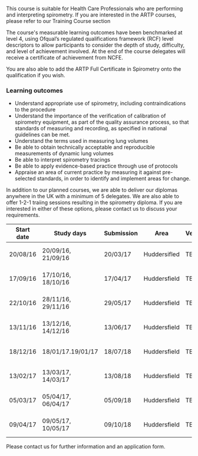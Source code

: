 This course is suitable for Health Care Professionals who are performing and interpreting spirometry. If you are interested in the ARTP courses, please refer to our Training Course section

The course's measurable learning outcomes have been benchmarked at level 4, using Ofqual’s regulated qualifications framework (RCF) level descriptors to allow participants to consider the depth of study, difficulty, and level of achievement involved. At the end of the course delegates will receive a certificate of achievement from NCFE.

You are also able to add the ARTP Full Certificate in Spirometry onto the qualification if you wish. 

### Learning outcomes

* Understand appropriate use of spirometry, including contraindications to the procedure
* Understand the importance of the verification of calibration of spirometry equipment, as part of the quality assurance    process, so that standards of measuring and recording, as specified in national guidelines can be met.
* Understand the terms used in measuring lung volumes
* Be able to obtain technically acceptable and reproducible measurements of dynamic lung volumes
* Be able to interpret spirometry tracings
* Be able to apply evidence-based practice through use of protocols
* Appraise an area of current practice by measuring it against pre-selected standards, in order to identify and implement   areas for change.

In addition to our planned courses, we are able to deliver our diplomas anywhere in the UK with a minimum of 5 delegates. We are also able to offer 1-2-1 traiing sessions resulting in the spirometry diploma. If you are interested in either of these options, please contact us to discuss your requirements.


| Start date | Study days         | Submission | Area          | Venue | Cost         | With ARTP |  
| -----------|--------------------|------------|---------------|-------|--------------|-----------|
|20/08/16    |20/09/16, 21/09/16  | 20/03/17   | Huddersifled  | TBC   | £570 inv VAT | £770      |
|17/09/16    |17/10/16, 18/10/16  | 17/04/17   | Huddersfield  | TBC   | £570 inc VAT | £770      |
|22/10/16    |28/11/16, 29/11/16  | 29/05/17   | Huddersfield  | TBC   | £570 inc VAT | £770      |
|13/11/16    |13/12/16, 14/12/16  | 13/06/17   | Huddersfield  | TBC   | £570 inc VAT | £770      |
|18/12/16    |18/01/17.19/01/17   | 18/07/18   | Huddersfield  | TBC   | £570 inc VAT | £770      |
|13/02/17    |13/03/17, 14/03/17  | 13/08/18   | Huddersfield  | TBC   | £570 inc VAT | £770      |
|05/03/17    |05/04/17, 06/04/17  | 05/09/18   | Huddersfield  | TBC   | £570 inc VAT | £770      |
|09/04/17    |09/05/17, 10/05/17  | 09/10/18   | Huddersfield  | TBC   | £570 inc VAT | £770      |

Please contact us for further information and an application form.
